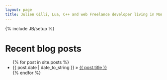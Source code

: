 ```yaml
---
layout: page
title: Julien Gilli, Lua, C++ and web Freelance developer living in Montreal
---
```

{% include JB/setup %}
# Recent blog posts

<ul class="posts">
  {% for post in site.posts %}
    <li><span>{{ post.date | date_to_string }}</span> &raquo; <a href="{{ BASE_PATH }}{{ post.url }}">{{ post.title }}</a></li>
  {% endfor %}
</ul>




